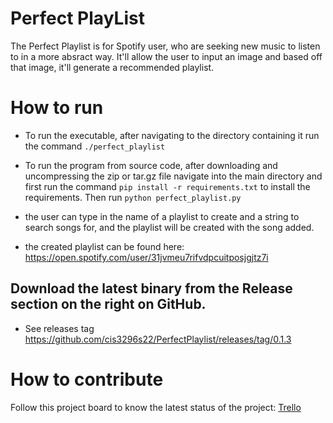 # Perfect PlayList
The Perfect Playlist is for Spotify user, who are seeking new music to listen to in a more absract way. It'll allow the user to input an image and based off that image, it'll generate a recommended playlist. 

# How to run

- To run the executable, after navigating to the directory containing it run the command ```./perfect_playlist``` 

- To run the program from source code, after downloading and uncompressing the zip or tar.gz file navigate into the main directory and first run the command ```pip install -r requirements.txt``` to install the requirements. Then run ```python perfect_playlist.py```

- the user can type in the name of a playlist to create and a string to search songs for, and the playlist will be created with the song added.

- the created playlist can be found here: https://open.spotify.com/user/31jvmeu7rifvdpcuitposjgjtz7i

## Download the latest binary from the Release section on the right on GitHub.  
- See releases tag https://github.com/cis3296s22/PerfectPlaylist/releases/tag/0.1.3

# How to contribute
Follow this project board to know the latest status of the project: [Trello](https://trello.com/b/zeHItZVV/perfectplaylist)  

